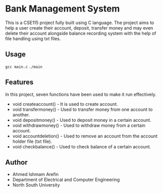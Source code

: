 # Bank Management System

This is a CSE115 project fully built using C language. The project aims to help a user create their account, deposit, transfer money and may even delete their account alongside balance recording system with the help of file handling using txt files.
## Usage

``
gcc main.c
``
``
./main
``

## Features

In this project, seven functions have been used to make it run effectively.
- void createaccount() - It is used to create account.
- void transfermoney() - Used to transfer money from one account to another.
- void depositmoney() - Used to deposit money in a certain account.
- void withdrawmoney() - Used to withdraw money from a certain account.
- void accountdeletion() - Used to remove an account from the account holder file (txt file).
- void checkbalance() - Used to check balance of a certain account.
## Author
- Ahmed Ishmam Arefin
- Department of Electrical and Computer Engineering
- North South University

 
